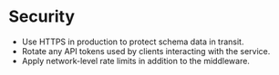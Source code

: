 # Security
- Use HTTPS in production to protect schema data in transit.
- Rotate any API tokens used by clients interacting with the service.
- Apply network-level rate limits in addition to the middleware.
